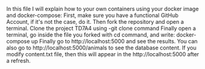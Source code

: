 In this file I will explain how to your own containers using your docker image and docker-compose:
First, make sure you have a functional GitHub Account, if it's not the case, do it.
Then fork the repository and open a terminal.
Clone the project TD7A4 using -git clone command
Finally open a terminal, go inside the file you forked with cd command, and write:
docker-compose up
Finally go to http://localhost:5000 and see the results.
You can also go to http://localhost:5000/animals to see the database content.
If you modify content.txt file, then this will appear in the http://localhost:5000 after a refresh.